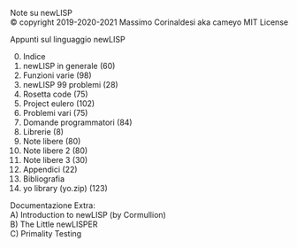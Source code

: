 Note su newLISP  
© copyright 2019-2020-2021 Massimo Corinaldesi aka cameyo
MIT License  
    
Appunti sul linguaggio newLISP  
  
00) Indice  
01) newLISP in generale (60)  
02) Funzioni varie (98)  
03) newLISP 99 problemi (28)  
04) Rosetta code (75)  
05) Project eulero (102)  
06) Problemi vari (75)  
07) Domande programmatori (84)  
08) Librerie (8)  
09) Note libere (80)  
10) Note libere 2 (80)  
11) Note libere 3 (30)  
12) Appendici (22)  
13) Bibliografia  
99) yo library (yo.zip) (123)  
  
Documentazione Extra:  
A) Introduction to newLISP (by Cormullion)  
B) The Little newLISPER  
C) Primality Testing  

